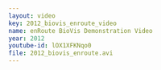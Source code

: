 ```yaml
---
layout: video
key: 2012_biovis_enroute_video
name: enRoute BioVis Demonstration Video
year: 2012
youtube-id: lOX1XFKNqo0
file: 2012_biovis_enroute.avi
---
```



